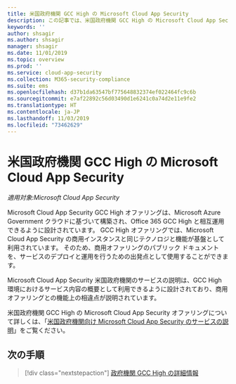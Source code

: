 ```yaml
---
title: 米国政府機関 GCC High の Microsoft Cloud App Security
description: この記事では、米国政府機関 GCC High の Microsoft Cloud App Security と商用オファリングとの機能の違いについて説明します。
keywords: ''
author: shsagir
ms.author: shsagir
manager: shsagir
ms.date: 11/01/2019
ms.topic: overview
ms.prod: ''
ms.service: cloud-app-security
ms.collection: M365-security-compliance
ms.suite: ems
ms.openlocfilehash: d37b1da63547bf775648832374ef022464fc9c6b
ms.sourcegitcommit: e7af22892c56d03490d1e6241c0a74d2e11e9fe2
ms.translationtype: HT
ms.contentlocale: ja-JP
ms.lasthandoff: 11/03/2019
ms.locfileid: "73462629"
---
```

# <a name="microsoft-cloud-app-security-for-us-government-gcc-high"></a>米国政府機関 GCC High の Microsoft Cloud App Security

*適用対象:Microsoft Cloud App Security*

Microsoft Cloud App Security GCC High オファリングは、Microsoft Azure Government クラウドに基づいて構築され、Office 365 GCC High と相互運用できるように設計されています。 GCC High オファリングでは、Microsoft Cloud App Security の商用インスタンスと同じテクノロジと機能が基盤として利用されています。 そのため、商用オファリングのパブリック ドキュメントを、サービスのデプロイと運用を行うための出発点として使用することができます。

Microsoft Cloud App Security 米国政府機関のサービスの説明は、GCC High 環境におけるサービス内容の概要として利用できるように設計されており、商用オファリングとの機能上の相違点が説明されています。

米国政府機関 GCC High の Microsoft Cloud App Security オファリングについて詳しくは、「[米国政府機関向け Microsoft Cloud App Security のサービスの説明](/enterprise-mobility-security/solution/ems-cloud-app-security-govt-service-description)」をご覧ください。

## <a name="next-steps"></a>次の手順

> [!div class="nextstepaction"]
> [政府機関 GCC High の詳細情報](/enterprise-mobility-security/solution/ems-security-govt-description)
